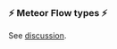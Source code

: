 ### :zap: Meteor Flow types :zap:

See [discussion](https://forums.meteor.com/t/work-in-progress-flow-types/40978).
